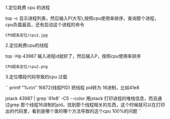 1.定位耗费 cpu 的进程

top -c 显示进程列表，然后输入P(大写),按照cpu使用率排序，查询那个进程，cpu负载最高，还有启动这个进程的命令

``CPU超高定位/cpu1.jpg``

2.定位耗费cpu的线程

top -Hp 43987 输入进程id就好了，然后输入P，按照cpu使用率排序

`` CPU超高定位/cpu2.png ``

3.定位哪段代码导致的cpu 过载

``
printf "%x\n" 16872(线程PID)  把线程 pid转为 16进制，比如41e8

jstack 43987 | grep '41e8' -C5 --color 用jstack 打印进程的堆栈信息，而且通过grep 那个线程16进制的pid，找到那个线程相关的东西，这个时候就可以在打印出的代码里，看到是哪个类的哪个方法导致的这个cpu 100%的问题
``

























































